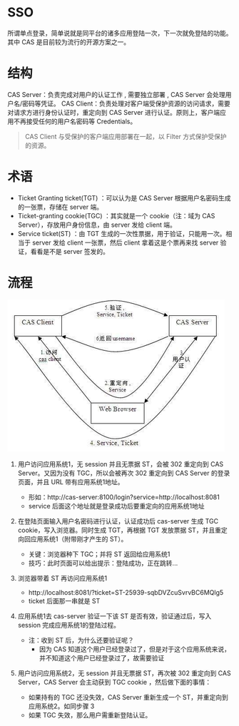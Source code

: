 # SSO
所谓单点登录，简单说就是同平台的诸多应用登陆一次，下一次就免登陆的功能。其中 CAS 是目前较为流行的开源方案之一。

# 结构
CAS Server：负责完成对用户的认证工作 , 需要独立部署 , CAS Server 会处理用户名/密码等凭证。
CAS Client：负责处理对客户端受保护资源的访问请求，需要对请求方进行身份认证时，重定向到 CAS Server 进行认证。原则上，客户端应用不再接受任何的用户名密码等 Credentials。
> CAS Client 与受保护的客户端应用部署在一起，以 Filter 方式保护受保护的资源。

# 术语
* Ticket Granting ticket(TGT) ：可以认为是 CAS Server 根据用户名密码生成的一张票，存储在 server 端。
* Ticket-granting cookie(TGC) ：其实就是一个 cookie（注：域为 CAS Server），存放用户身份信息，由 server 发给 client 端。
* Service ticket(ST) ：由 TGT 生成的一次性票据，用于验证，只能用一次。相当于 server 发给 client 一张票，然后 client 拿着这是个票再来找 server 验证，看看是不是 server 签发的。

# 流程
![avatar](images/cas.png)

1. 用户访问应用系统1，无 session 并且无票据 ST，会被 302 重定向到 CAS Server。又因为没有 TGC，所以会被再次 302 重定向到 CAS Server 的登录页面，并且 URL 带有应用系统1地址。
	* 形如：http://cas-server:8100/login?service=http://localhost:8081
	* service 后面这个地址就是登录成功后要重定向的应用系统1地址

2. 在登陆页面输入用户名密码进行认证，认证成功后 cas-server 生成 TGC cookie，写入浏览器。同时生成 TGT，再根据 TGT 发放票据 ST，并且重定向回应用系统1（附带刚才产生的 ST）。
	* 关键：浏览器种下 TGC；并将 ST 返回给应用系统1
	* 技巧：此时页面可以给出提示：登陆成功，正在跳转...
	
3. 浏览器带着 ST 再访问应用系统1
	* http://localhost:8081/?ticket=ST-25939-sqbDVZcuSvrvBC6MQlg5
	* ticket 后面那一串就是 ST

4. 应用系统1去 cas-server 验证一下该 ST 是否有效，验证通过后，写入 session 完成应用系统1的登陆过程。
	* 注：收到 ST 后，为什么还要验证呢？
		* 因为 CAS 知道这个用户已经登录过了，但是对于这个应用系统来说，并不知道这个用户已经登录过了，故需要验证

5. 用户访问应用系统2，无 session 并且无票据 ST，再次被 302 重定向到 CAS Server，CAS Server 会主动获到 TGC cookie ，然后做下面的事情：
	* 如果持有的 TGC 还没失效，CAS Server 重新生成一个 ST，并重定向到应用系统2。如同步骤 3
	* 如果 TGC 失效，那么用户需重新登陆认证。
